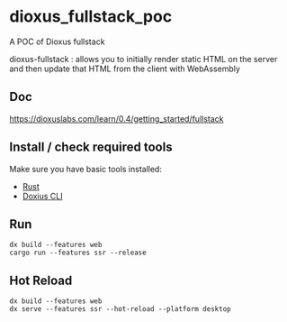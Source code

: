 # dioxus_fullstack_poc
A POC of Dioxus fullstack

dioxus-fullstack : allows you to initially render static HTML on the server and then update that HTML from the client with WebAssembly

## Doc

https://dioxuslabs.com/learn/0.4/getting_started/fullstack


## Install / check required tools
Make sure you have basic tools installed:

- [Rust](https://www.rust-lang.org)
- [Doxius CLI](https://github.com/DioxusLabs/dioxus/tree/master/packages/cli)

## Run 
    dx build --features web
    cargo run --features ssr --release


## Hot Reload
    dx build --features web
    dx serve --features ssr --hot-reload --platform desktop